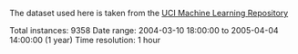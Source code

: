 The dataset used here is taken from the [UCI Machine Learning Repository](https://archive.ics.uci.edu/ml/datasets/air+quality#:~:text=The%20dataset%20contains%209358%20instances,level%2Cwithin%20an%20Italian%20city)

Total instances: 9358
Date range: 2004-03-10 18:00:00 to  2005-04-04 14:00:00 (1 year)
Time resolution: 1 hour
